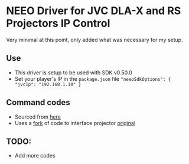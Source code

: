 # NEEO Driver for JVC DLA-X and RS Projectors IP Control

Very minimal at this point, only added what was necessary for my setup.

## Use
* This driver is setup to be used with SDK v0.50.0
* Set your player's IP in the `package.json` file
`"neeoSdkOptions": {
  "jvcIp": "192.168.1.10"
}`

## Command codes
* Sourced from [here](http://pro.jvc.com/pro/attributes/PRESENT/manual/MK8_Ext_spec_v1_0%20English_Final.pdf)
* Uses a [fork](https://github.com/mbalders/jvc-projector) of code to interface projector [original](https://github.com/djMax/jvc-projector)

## TODO:
* Add more codes